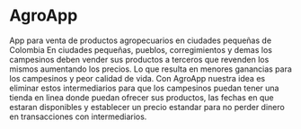 # AgroApp
App para venta de productos agropecuarios en ciudades pequeñas de Colombia
En ciudades pequeñas, pueblos, corregimientos y demas los campesinos deben vender sus productos a terceros que revenden los mismos aumentando los precios. Lo que resulta en menores ganancias para los campesinos y peor calidad de vida.
Con AgroApp nuestra idea es eliminar estos intermediarios para que los campesinos puedan tener una tienda en linea donde puedan ofrecer sus productos, las fechas en que estaran disponibles y establecer un precio estandar para no perder dinero en transacciones con intermediarios.
